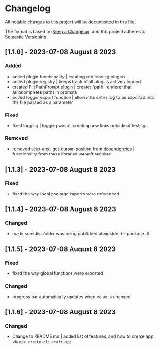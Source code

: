 # Changelog

All notable changes to this project will be documented in this file.

The format is based on [Keep a Changelog](https://keepachangelog.com/en/1.0.0/),
and this project adheres to [Semantic Versioning](https://semver.org/spec/v2.0.0.html).

## [1.1.0] - 2023-07-08 August 8 2023

### Added

- added plugin functionality | creating and loading plugins
- added plugin registry | keeps track of all plugins actively loaded
- created FilePathPrompt plugin | creates 'path' renderer that autocompletes paths in prompts
- added logger export function | allows the entire log to be exported into the file passed as a parameter

### Fixed

- fixed logging | logging wasn't creating new lines outside of testing

### Removed

- removed strip-ansi, get-cursor-position from dependencies | functionality from these libraries weren't required

## [1.1.3] - 2023-07-08 August 8 2023

### Fixed

- fixed the way local package imports were referenced

## [1.1.4] - 2023-07-08 August 8 2023

### Changed

- made sure dist folder was being published alongside the package :S

## [1.1.5] - 2023-07-08 August 8 2023

### Fixed

- fixed the way global functions were exported

### Changed

- progress bar automatically updates when value is changed

## [1.1.6] - 2023-07-08 August 8 2023

### Changed

- Change to README.md | added list of features, and how to create app via `npx create-cli-craft-app`
